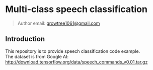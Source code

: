 # Multi-class speech classification
> Author email: growtree1061@gmail.com
## Introduction
This repository is to provide speech classification code example. \
The dataset is from Google AI: http://download.tensorflow.org/data/speech_commands_v0.01.tar.gz
